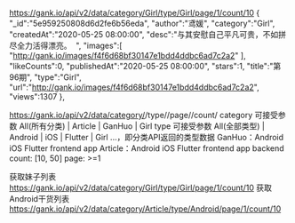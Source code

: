https://gank.io/api/v2/data/category/Girl/type/Girl/page/1/count/10
{
    "_id":"5e959250808d6d2fe6b56eda",
    "author":"鸢媛",
    "category":"Girl",
    "createdAt":"2020-05-25 08:00:00",
    "desc":"与其安慰自己平凡可贵，不如拼尽全力活得漂亮。 ​ ​​​​",
    "images":[
        "http://gank.io/images/f4f6d68bf30147e1bdd4ddbc6ad7c2a2"
    ],
    "likeCounts":0,
    "publishedAt":"2020-05-25 08:00:00",
    "stars":1,
    "title":"第96期",
    "type":"Girl",
    "url":"http://gank.io/images/f4f6d68bf30147e1bdd4ddbc6ad7c2a2",
    "views":1307
},


https://gank.io/api/v2/data/category/<category>/type/<type>/page/<page>/count/<count> 
category 可接受参数 All(所有分类) | Article | GanHuo | Girl
type 可接受参数 All(全部类型) | Android | iOS | Flutter | Girl ...，即分类API返回的类型数据
GanHuo：Android iOS Flutter frontend app
Article：Android iOS Flutter frontend app backend
count: [10, 50]
page: >=1

获取妹子列表
https://gank.io/api/v2/data/category/Girl/type/Girl/page/1/count/10
获取Android干货列表
https://gank.io/api/v2/data/category/Article/type/Android/page/1/count/10
